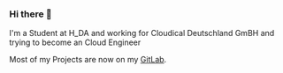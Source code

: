 ### Hi there 👋

I'm a Student at H_DA and working for Cloudical Deutschland GmBH and trying to become an Cloud Engineer

Most of my Projects are now on my [GitLab](https://gitlab.com/PeeK1e).

<!--
**PeeK1e/PeeK1e** is a ✨ _special_ ✨ repository because its `README.md` (this file) appears on your GitHub profile.

Here are some ideas to get you started:

- 🔭 I’m currently working on ...
- 🌱 I’m currently learning ...
- 👯 I’m looking to collaborate on ...
- 🤔 I’m looking for help with ...
- 💬 Ask me about ...
- 📫 How to reach me: ...
- 😄 Pronouns: ...
- ⚡ Fun fact: ...
-->
